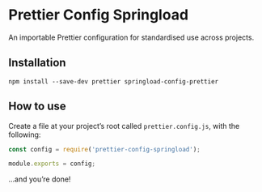 # Prettier Config Springload

An importable Prettier configuration for standardised use across projects.

## Installation

```
npm install --save-dev prettier springload-config-prettier
```

## How to use

Create a file at your project’s root called `prettier.config.js`, with the following:

```js
const config = require('prettier-config-springload');

module.exports = config;
```

…and you’re done!
